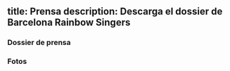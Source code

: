 title: Prensa
description: Descarga el dossier de Barcelona Rainbow Singers
----
### Dossier de prensa


### Fotos
